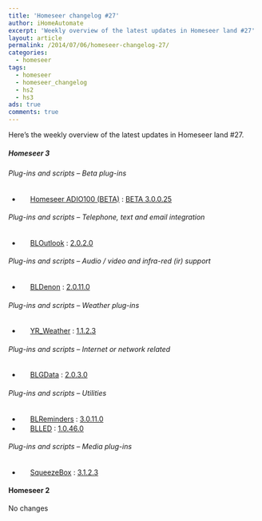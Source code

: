 ```yaml
---
title: 'Homeseer changelog #27'
author: iHomeAutomate
excerpt: 'Weekly overview of the latest updates in Homeseer land #27'
layout: article
permalink: /2014/07/06/homeseer-changelog-27/
categories:
  - homeseer
tags:
  - homeseer
  - homeseer_changelog
  - hs2
  - hs3
ads: true
comments: true  
---
```

Here&#8217;s the weekly overview of the latest updates in Homeseer land #27.

##### Homeseer 3

###### Plug-ins and scripts &#8211; Beta plug-ins

  * <img src="http://homeseer.com/updates3/icons/Plug-In.gif" width="16" height="16" /> [Homeseer ADIO100 (BETA)][1] : [BETA 3.0.0.25][2]

###### Plug-ins and scripts &#8211; Telephone, text and email integration

  * <img src="http://dl.dropbox.com/u/7088674/Homeseer3/BladeLogo.gif" width="16" height="16" /> [BLOutlook][3] : [2.0.2.0][4]

###### Plug-ins and scripts &#8211; Audio / video and infra-red (ir) support

  * <img src="http://dl.dropbox.com/u/7088674/Homeseer3/BladeLogo.gif" width="16" height="16" /> [BLDenon][5] : [2.0.11.0][6]

###### Plug-ins and scripts &#8211; Weather plug-ins

  * <img src="http://srv.rusnes.no/HS/YR/yr-logo-tumb.png" width="16" height="16" /> [YR_Weather][7] : [1.1.2.3][8]

###### Plug-ins and scripts &#8211; Internet or network related

  * <img src="http://dl.dropbox.com/u/7088674/Homeseer3/BladeLogo.gif" width="16" height="16" /> [BLGData][9] : [2.0.3.0][10]

###### Plug-ins and scripts &#8211; Utilities

  * <img src="http://dl.dropbox.com/u/7088674/Homeseer3/BladeLogo.gif" width="16" height="16" /> [BLReminders][11] : [3.0.11.0][12]
  * <img src="http://dl.dropbox.com/u/7088674/Homeseer3/BladeLogo.gif" width="16" height="16" /> [BLLED][13] : [1.0.46.0][14]

###### Plug-ins and scripts &#8211; Media plug-ins

  * <img src="http://homeseer.com/updates3/icons/SqueezeBoxPlugin.png" width="16" height="16" /> [SqueezeBox][15] : [3.1.2.3][16]

#### Homeseer 2

No changes

 [1]: http://homeseer.com/updates3/descriptions/ADIO100.htm
 [2]: http://homeseer.com/updates3/HSPI_ADIO100_3_0_0_25.zip "Download"
 [3]: http://dl.dropbox.com/u/7088674/Homeseer3/BLOutlook/BLOutlook.htm
 [4]: http://dl.dropbox.com/u/7088674/Homeseer3/BLOutlook/BLOutlook_2-0-2-0.zip "Download"
 [5]: http://dl.dropbox.com/u/7088674/Homeseer3/BLDenon/BLDenon.htm
 [6]: http://dl.dropbox.com/u/7088674/Homeseer3/BLDenon/BLDenon_2-0-11-0.zip "Download"
 [7]: http://srv.rusnes.no/HS/YR/YRWeather.htm
 [8]: http://srv.rusnes.no/HS/YR/YR_WEATHER_1_1_2_3.zip "Download"
 [9]: http://dl.dropbox.com/u/7088674/Homeseer3/BLGData/BLGData.htm
 [10]: http://dl.dropbox.com/u/7088674/Homeseer3/BLGData/BLGData_2-0-3-0.zip "Download"
 [11]: http://dl.dropbox.com/u/7088674/Homeseer3/BLReminders/BLReminders.htm
 [12]: http://dl.dropbox.com/u/7088674/Homeseer3/BLReminders/BLReminders_3-0-11-0.zip "Download"
 [13]: http://dl.dropbox.com/u/7088674/Homeseer3/BLLED/BLLED.htm
 [14]: http://dl.dropbox.com/u/7088674/Homeseer3/BLLED/BLLED_1-0-46-0.zip "Download"
 [15]: http://homeseer.com/updates3/descriptions/SqueezeBoxPlugin.htm
 [16]: http://homeseer.com/updates3rd3/hspi_squeezebox_3.1.2.3.zip "Download"
